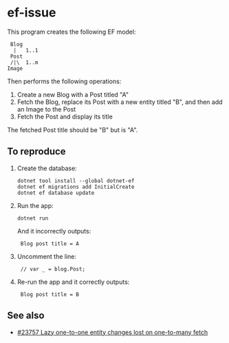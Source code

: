 # ef-issue

This program creates the following EF model:

     Blog
      |   1..1
     Post
     /|\  1..m
    Image

Then performs the following operations:

1. Create a new Blog with a Post titled "A"
1. Fetch the Blog, replace its Post with a new entity titled "B", and then add an Image to the Post
1. Fetch the Post and display its title

The fetched Post title should be "B" but is "A".

## To reproduce

1. Create the database:

       dotnet tool install --global dotnet-ef
       dotnet ef migrations add InitialCreate
       dotnet ef database update

1. Run the app:

       dotnet run

    And it incorrectly outputs:

        Blog post title = A

1. Uncomment the line:

        // var _ = blog.Post;

1. Re-run the app and it correctly outputs:

        Blog post title = B

## See also

* [#23757 Lazy one-to-one entity changes lost on one-to-many fetch](https://github.com/dotnet/efcore/issues/23757)
